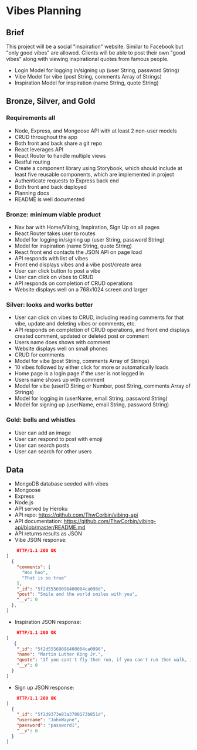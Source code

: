 # Vibes Planning

## Brief

This project will be a social "inspiration" website. Similar to Facebook but "only good vibes" are allowed. Clients will be able to post their own "good vibes" along with viewing inspirational quotes from famous people.

- Login Model for logging in/signing up (user String, password String)
- Vibe Model for vibe (post String, comments Array of Strings)
- Inspiration Model for inspiration (name String, quote String)

## Bronze, Silver, and Gold

### Requirements all

- Node, Express, and Mongoose API with at least 2 non-user models
- CRUD throughout the app
- Both front and back share a git repo
- React leverages API
- React Router to handle multiple views
- Restful routing
- Create a component library using Storybook, which should include at least five reusable components, which are implemented in project
- Authenticate requests to Express back end
- Both front and back deployed
- Planning docs
- README is well documented

### Bronze: minimum viable product

- Nav bar with Home/Vibing, Inspiration, Sign Up on all pages
- React Router takes user to routes
- Model for logging in/signing up (user String, password String)
- Model for inspiration (name String, quote String)
- React front end contacts the JSON API on page load
- API responds with list of vibes
- Front end displays vibes and a vibe post/create area
- User can click button to post a vibe
- User can click on vibes to CRUD
- API responds on completion of CRUD operations
- Website displays well on a 768x1024 screen and larger

### Silver: looks and works better

- User can click on vibes to CRUD, including reading comments for that vibe, update and deleting vibes or comments, etc.
- API responds on completion of CRUD operations, and front end displays created comment, updated or deleted post or comment
- Users name does shows with comment
- Website displays well on small phones
- CRUD for comments
- Model for vibe (post String, comments Array of Strings)
- 10 vibes followed by either click for more or automatically loads
- Home page is a login page if the user is not logged in
- Users name shows up with comment
- Model for vibe (userID String or Number, post String, comments Array of Strings)
- Model for logging in (userName, email String, password String)
- Model for signing up (userName, email String, password String)

### Gold: bells and whistles

- User can add an image
- User can respond to post with emoji
- User can search posts
- User can search for other users

## Data

- MongoDB database seeded with vibes
- Mongoose
- Express
- Node.js
- API served by Heroku
- API repo: https://github.com/ThwCorbin/vibing-api
- API documentation: https://github.com/ThwCorbin/vibing-api/blob/master/README.md
- API returns results as JSON
- Vibe JSON response:

```json
 	HTTP/1.1 200 OK
[
  {
    "comments": [
      "Woo hoo",
      "That is so true"
    ],
    "_id": "5f2d55569096400004ca098d",
    "post": "Smile and the world smiles with you",
    "__v": 0
  },
]
```

- Inspiration JSON response:

```json
 	HTTP/1.1 200 OK
[
   {
    "_id": "5f2d55569096400004ca0996",
    "name": "Martin Luther King Jr.",
    "quote": "If you cant't fly then run, if you can't run then walk, if you can't walk then crawl, but whatever you do you have to keep moving forward.",
    "__v": 0
  }
]
```

- Sign up JSON response:

```json
 	HTTP/1.1 200 OK
[
  {
    "_id": "5f2d9373e83a3700173b851d",
    "username": "JohnWayne",
    "password": "password1",
    "__v": 0
  }
]
```
